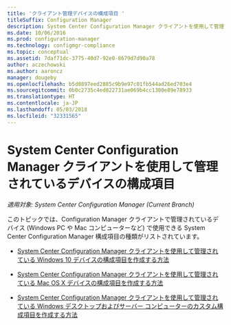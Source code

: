 ```yaml
---
title: 'クライアント管理デバイスの構成項目 '
titleSuffix: Configuration Manager
description: System Center Configuration Manager クライアントを使用して管理されている Windows および Mac デバイスの構成方法について説明します。
ms.date: 10/06/2016
ms.prod: configuration-manager
ms.technology: configmgr-compliance
ms.topic: conceptual
ms.assetid: 7daf71dc-3775-40d7-92e0-8679d7d90a78
author: aczechowski
ms.author: aaroncz
manager: dougeby
ms.openlocfilehash: b5d8897eed2885c9b9e97c01fb544ad26ed703e4
ms.sourcegitcommit: 0b0c2735c4ed822731ae069b4cc1380e89e78933
ms.translationtype: HT
ms.contentlocale: ja-JP
ms.lasthandoff: 05/03/2018
ms.locfileid: "32331565"
---
```

# <a name="configuration-items-for-devices-managed-with-the-system-center-configuration-manager-client"></a>System Center Configuration Manager クライアントを使用して管理されているデバイスの構成項目

*適用対象: System Center Configuration Manager (Current Branch)*

このトピックでは、Configuration Manager クライアントで管理されているデバイス (Windows PC や Mac コンピューターなど) で使用できる System Center Configuration Manager 構成項目の種類がリストされています。  

-   [System Center Configuration Manager クライアントを使用して管理されている Windows 10 デバイスの構成項目を作成する方法](../../compliance/deploy-use/create-configuration-items-for-windows-10-devices-managed-with-the-client.md)  

-   [System Center Configuration Manager クライアントを使用して管理されている Mac OS X デバイスの構成項目を作成する方法](../../compliance/deploy-use/create-configuration-items-for-mac-os-x-devices-managed-with-the-client.md)  

-   [System Center Configuration Manager クライアントを使用して管理されている Windows デスクトップおよびサーバー コンピューターのカスタム構成項目を作成する方法](../../compliance/deploy-use/create-custom-configuration-items-for-windows-desktop-and-server-computers-managed-with-the-client.md)  
